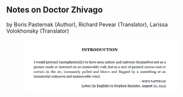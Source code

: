 ## Notes on Doctor Zhivago

by Boris Pasternak (Author), Richard Pevear (Translator), Larissa Volokhonsky (Translator) 

<p align="center">
  <img src="https://github.com/stan-alam/Russian/blob/develop/lit/docZ/images/docZ.png" width="80%" height="80%">
</p>
